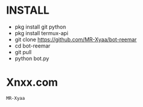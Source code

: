 # INSTALL
- pkg install git python
- pkg install termux-api 
- git clone https://github.com/MR-Xyaa/bot-reemar
- cd bot-reemar
- git pull
- python bot.py
# Xnxx.com
<if><code>MR-Xyaa<code><if>
